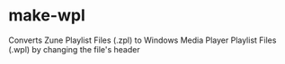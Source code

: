 make-wpl
========

Converts Zune Playlist Files (.zpl) to Windows Media Player Playlist Files (.wpl) by changing the file's header
